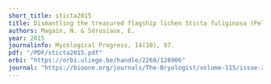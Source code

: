 ```yaml
---
short_title: sticta2015
title: Dismantling the treasured flagship lichen Sticta fuliginosa (Peltigerales) into four species in Western Europe.
authors: Magain, N. & Sérusiaux, E.
year: 2015
journalinfo: Mycological Progress, 14(10), 97.
pdf: "/PDF/sticta2015.pdf"
orbi: "https://orbi.uliege.be/handle/2268/128906"
journal: "https://bioone.org/journals/The-Bryologist/volume-115/issue-2/0007-2745-115.2.243/Further-photomorphs-in-the-lichen-family-Lobariaceae-from-Reunion-Mascarene/10.1639/0007-2745-115.2.243.full"
---
```

